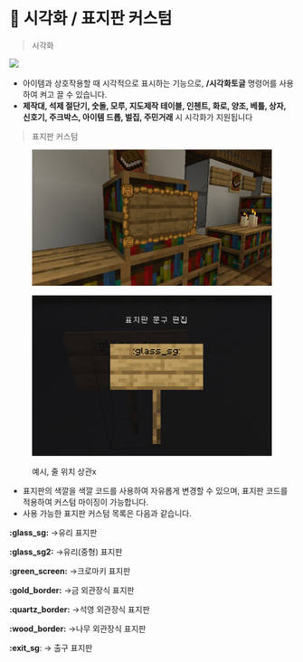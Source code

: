# 🐣 시각화 / 표지판 커스텀



> 시각화&#x20;

![](../../.gitbook/assets/2022-06-30\_20.36.29.png)

* 아이템과 상호작용할 때 시각적으로 표시하는 기능으로, **/시각화토글** 명령어를 사용하여 켜고 끌 수 있습니다.
* **제작대, 석제 절단기, 숫돌, 모루, 지도제작 테이블, 인첸트, 화로, 양조, 베틀, 상자, 신호기, 주크박스, 아이템 드롭, 벌집, 주민거래** 시 시각화가 지원됩니다

> 표지판 커스텀

<figure><img src="../../.gitbook/assets/unknown (1).png" alt=""><figcaption></figcaption></figure>

<figure><img src="../../.gitbook/assets/image (19).png" alt=""><figcaption><p>예시,  줄 위치 상관x</p></figcaption></figure>

* 표지판의 색깔을 색깔 코드를 사용하여 자유롭게 변경할 수 있으며, 표지판 코드를 적용하여 커스텀 마이징이 가능합니다.
* 사용 가능한 표지판 커스텀 목록은 다음과 같습니다.

**:glass\_sg:** ->유리 표지판&#x20;

**:glass\_sg2:** ->유리(중형) 표지판&#x20;

**:green\_screen:** ->크로마키 표지판&#x20;

**:gold\_border:** ->금 외관장식 표지판&#x20;

**:quartz\_border:** ->석영 외관장식 표지판&#x20;

**:wood\_border:** ->나무 외관장식 표지판

**:exit\_sg**: -> 출구 표지판
